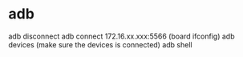 # adb
adb disconnect
adb connect 172.16.xx.xxx:5566 (board ifconfig)
adb devices (make sure the devices is connected)
adb shell

